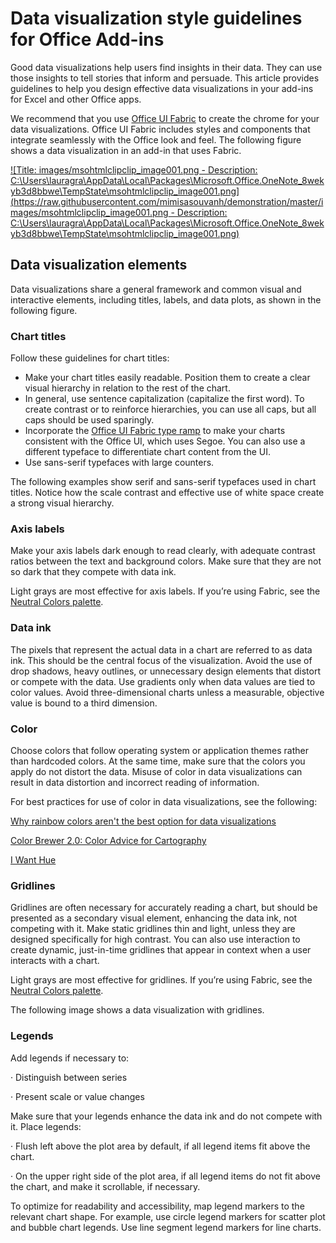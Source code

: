 
# Data visualization style guidelines for Office Add-ins

Good data visualizations help users find insights in their data. They can use those insights to tell stories that inform and persuade. This article provides guidelines to help you design effective data visualizations in your add-ins for Excel and other Office apps.

We recommend that you use [Office UI Fabric](http://odux/fabric/?page=overview) to create the chrome for your data visualizations. Office UI Fabric includes styles and components that integrate seamlessly with the Office look and feel. The following figure shows a data visualization in an add-in that uses Fabric.

[![Title: images/msohtmlclipclip_image001.png - Description: C:\Users\lauragra\AppData\Local\Packages\Microsoft.Office.OneNote_8wekyb3d8bbwe\TempState\msohtmlclipclip_image001.png](https://raw.githubusercontent.com/mimisasouvanh/demonstration/master/images/msohtmlclipclip_image001.png - Description: C:\Users\lauragra\AppData\Local\Packages\Microsoft.Office.OneNote_8wekyb3d8bbwe\TempState\msohtmlclipclip_image001.png)](https://raw.githubusercontent.com/mimisasouvanh/demonstration/master/images/msohtmlclipclip_image001.png)

## Data visualization elements

Data visualizations share a general framework and common visual and interactive elements, including titles, labels, and data plots, as shown in the following figure.

### Chart titles

Follow these guidelines for chart titles:

*   Make your chart titles easily readable. Position them to create a clear visual hierarchy in relation to the rest of the chart.
*   In general, use sentence capitalization (capitalize the first word). To create contrast or to reinforce hierarchies, you can use all caps, but all caps should be used sparingly.
*   Incorporate the [Office UI Fabric type ramp](http://odux/fabric/?page=features) to make your charts consistent with the Office UI, which uses Segoe. You can also use a different typeface to differentiate chart content from the UI.
*   Use sans-serif typefaces with large counters.

The following examples show serif and sans-serif typefaces used in chart titles. Notice how the scale contrast and effective use of white space create a strong visual hierarchy.

### Axis labels

Make your axis labels dark enough to read clearly, with adequate contrast ratios between the text and background colors. Make sure that they are not so dark that they compete with data ink.

Light grays are most effective for axis labels. If you’re using Fabric, see the [Neutral Colors palette](http://odux/fabric/?page=features).

### Data ink

The pixels that represent the actual data in a chart are referred to as data ink. This should be the central focus of the visualization. Avoid the use of drop shadows, heavy outlines, or unnecessary design elements that distort or compete with the data. Use gradients only when data values are tied to color values. Avoid three-dimensional charts unless a measurable, objective value is bound to a third dimension.

### Color

Choose colors that follow operating system or application themes rather than hardcoded colors. At the same time, make sure that the colors you apply do not distort the data. Misuse of color in data visualizations can result in data distortion and incorrect reading of information.

For best practices for use of color in data visualizations, see the following:

[Why rainbow colors aren't the best option for data visualizations](http://www.poynter.org/2013/why-rainbow-colors-arent-always-the-best-options-for-data-visualizations/224413/)

[Color Brewer 2.0: Color Advice for Cartography](http://colorbrewer2.org/)

[I Want Hue](http://tools.medialab.sciences-po.fr/iwanthue/)

### Gridlines

Gridlines are often necessary for accurately reading a chart, but should be presented as a secondary visual element, enhancing the data ink, not competing with it. Make static gridlines thin and light, unless they are designed specifically for high contrast. You can also use interaction to create dynamic, just-in-time gridlines that appear in context when a user interacts with a chart.

Light grays are most effective for gridlines. If you’re using Fabric, see the [Neutral Colors palette](http://odux/fabric/?page=features).

The following image shows a data visualization with gridlines.

### Legends

Add legends if necessary to:

·<span></span> Distinguish between series

·<span></span> Present scale or value changes

Make sure that your legends enhance the data ink and do not compete with it. Place legends:

·<span></span> Flush left above the plot area by default, if all legend items fit above the chart.

·<span></span> On the upper right side of the plot area, if all legend items do not fit above the chart, and make it scrollable, if necessary.

To optimize for readability and accessibility, map legend markers to the relevant chart shape. For example, use circle legend markers for scatter plot and bubble chart legends. Use line segment legend markers for line charts.
